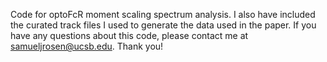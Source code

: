Code for optoFcR moment scaling spectrum analysis. I also have included the curated track files I used to generate the data used in the paper. If you have any questions about this code, please contact me at samueljrosen@ucsb.edu. Thank you!
